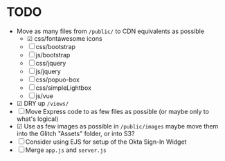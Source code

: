 # TODO

- Move as many files from `/public/` to CDN equivalents as possible
  - ☑ css/fontawesome icons
  - ☐ css/bootstrap
  - ☐ js/bootstrap
  - ☐ css/jquery
  - ☐ js/jquery
  - ☐ css/popuo-box
  - ☐ css/simpleLightbox
  - ☐ js/vue
- ☑ DRY up `/views/`
- ☐ Move Express code to as few files as possible (or maybe only to what's logical)
- ☑ Use as few images as possible in `/public/images` maybe move them into the Glitch "Assets" folder, or into S3?
- ☐ Consider using EJS for setup of the Okta Sign-In Widget
- ☐ Merge `app.js` and `server.js`